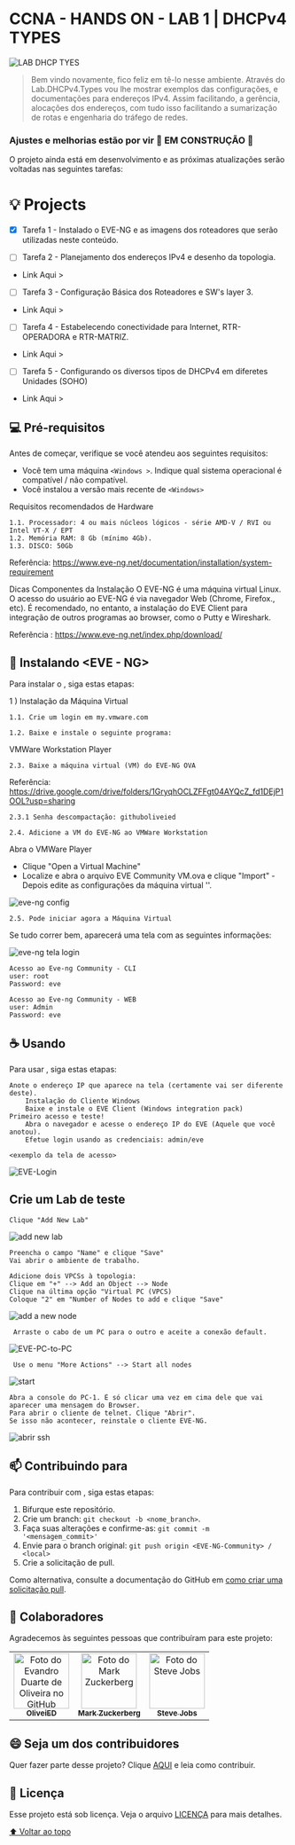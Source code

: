 # CCNA - HANDS ON - LAB 1 | DHCPv4 TYPES

![LAB DHCP TYES](https://user-images.githubusercontent.com/71329433/190261076-a2f9c560-144f-47e5-bc52-e9023dd543ae.png)



>Bem vindo novamente, fico feliz em tê-lo nesse ambiente. Através do Lab.DHCPv4.Types vou lhe mostrar exemplos das configurações, e documentações para endereços IPv4. Assim facilitando, a gerência, alocações dos endereços, com tudo  isso facilitando a sumarização de rotas e engenharia do tráfego de redes. 

### Ajustes e melhorias estão por vir 🚧 EM CONSTRUÇÃO 🚧

O projeto ainda está em desenvolvimento e as próximas atualizações serão voltadas nas seguintes tarefas:

# 💡 Projects
- [X] Tarefa 1 - Instalado o EVE-NG  e as imagens dos roteadores que serão utilizadas neste conteúdo.

- [ ] Tarefa 2 - Planejamento dos endereços IPv4 e desenho da topologia.
- Link Aqui >

- [ ] Tarefa 3 - Configuração Básica dos Roteadores e SW's layer 3. 
- Link Aqui >

- [ ] Tarefa 4 - Estabelecendo conectividade para Internet, RTR-OPERADORA e RTR-MATRIZ.
- Link Aqui >

- [ ] Tarefa 5 - Configurando os diversos tipos de DHCPv4 em diferetes Unidades (SOHO)
- Link Aqui >

## 💻 Pré-requisitos

Antes de começar, verifique se você atendeu aos seguintes requisitos:
<!---Estes são apenas requisitos de exemplo.o--->
* Você tem uma máquina `<Windows >`. Indique qual sistema operacional é compatível / não compatível.
* Você instalou a versão mais recente de `<Windows>`

Requisitos recomendados de Hardware

	1.1. Processador: 4 ou mais núcleos lógicos - série AMD-V / RVI ou Intel VT-X / EPT
	1.2. Memória RAM: 8 Gb (mínimo 4Gb).
	1.3. DISCO: 50Gb
	
Referência: https://www.eve-ng.net/documentation/installation/system-requirement

Dicas
Componentes da Instalação
O EVE-NG é uma máquina virtual Linux.
O acesso do usuário ao EVE-NG é via navegador Web (Chrome, Firefox., etc).
É recomendado, no entanto, a instalação do EVE Client para integração de outros programas ao browser, como o Putty e Wireshark.

Referência : https://www.eve-ng.net/index.php/download/


## 🚀 Instalando <EVE - NG>

Para instalar o <EVE-NG>, siga estas etapas:

1 ) Instalação da Máquina Virtual

	1.1. Crie um login em my.vmware.com
  
	1.2. Baixe e instale o seguinte programa:
  
VMWare Workstation Player

	2.3. Baixe a máquina virtual (VM) do EVE-NG OVA
  
  Referência: https://drive.google.com/drive/folders/1GryqhOCLZFFgt04AYQcZ_fd1DEjP1OOL?usp=sharing
  
	2.3.1 Senha descompactação: githuboliveied
	
	2.4. Adicione a VM do EVE-NG ao VMWare Workstation
  
Abra o VMWare Player
- Clique "Open a Virtual Machine"
- Localize e abra o arquivo EVE Community VM.ova e clique "Import"
-Depois edite as configurações da máquina virtual '<eve-ng OVA>'.

![eve-ng config](https://user-images.githubusercontent.com/71329433/190730117-ed81f67e-30c5-474c-b9a0-5bf3ca446c73.png)

	2.5. Pode iniciar agora a Máquina Virtual

Se tudo correr bem, aparecerá uma tela com as seguintes informações:

![eve-ng tela login](https://user-images.githubusercontent.com/71329433/190728602-9aedc18b-ef40-45f5-ac90-e76b44e3470c.png)

	Acesso ao Eve-ng Community - CLI
	user: root
	Password: eve
	
	Acesso ao Eve-ng Community - WEB
	user: Admin
	Password: eve


## ☕ Usando <EVE-NG Community>

Para usar <EVE-NG>, siga estas etapas:

	Anote o endereço IP que aparece na tela (certamente vai ser diferente deste).
		Instalação do Cliente Windows
		Baixe e instale o EVE Client (Windows integration pack)
	Primeiro acesso e teste!
		Abra o navegador e acesse o endereço IP do EVE (Aquele que você anotou).
		Efetue login usando as credenciais: admin/eve	
```
<exemplo da tela de acesso>
```
![EVE-Login](https://user-images.githubusercontent.com/71329433/190747755-19842fc4-f442-4e7f-9b3f-9ff87ad29e4c.jpg)


## Crie um Lab de teste
	
	Clique "Add New Lab" 
![add new lab](https://user-images.githubusercontent.com/71329433/190750443-bd558ea4-5456-413f-b7ed-59836961aebd.png)
	 

	Preencha o campo "Name" e clique "Save"
 	Vai abrir o ambiente de trabalho.

	Adicione dois VPCSs à topologia: 
	Clique em "+" --> Add an Object --> Node
	Clique na última opção "Virtual PC (VPCS)
	Coloque "2" em "Number of Nodes to add e clique "Save"
	
![add a new node](https://user-images.githubusercontent.com/71329433/190755313-d05ec172-8369-4d6b-971f-02f0066c80f6.jpg)
	
	 Arraste o cabo de um PC para o outro e aceite a conexão default.
	

![EVE-PC-to-PC](https://user-images.githubusercontent.com/71329433/190756824-a242156a-5d2a-494b-96b8-2a1b72113ddd.jpg)
	
	 Use o menu "More Actions" --> Start all nodes
	

![start](https://user-images.githubusercontent.com/71329433/190757996-1a535682-3229-43da-b871-95e863fd9b10.jpg)
	

	Abra a console do PC-1. É só clicar uma vez em cima dele que vai aparecer uma mensagem do Browser.
	Para abrir o cliente de telnet. Clique "Abrir".
	Se isso não acontecer, reinstale o cliente EVE-NG.
	
![abrir ssh](https://user-images.githubusercontent.com/71329433/190762622-6f283b0b-047c-4748-9de7-805d41db17d2.jpg)



## 📫 Contribuindo para <EVE-NG COMMUNITY>
<!---Se o seu README for longo ou se você tiver algum processo ou etapas específicas que deseja que os contribuidores sigam, considere a criação de um arquivo CONTRIBUTING.md separado--->
Para contribuir com <EVE-NG Community>, siga estas etapas:

1. Bifurque este repositório.
2. Crie um branch: `git checkout -b <nome_branch>`.
3. Faça suas alterações e confirme-as: `git commit -m '<mensagem_commit>'`
4. Envie para o branch original: `git push origin <EVE-NG-Community> / <local>`
5. Crie a solicitação de pull.

Como alternativa, consulte a documentação do GitHub em [como criar uma solicitação pull](https://help.github.com/en/github/collaborating-with-issues-and-pull-requests/creating-a-pull-request).

## 🤝 Colaboradores

Agradecemos às seguintes pessoas que contribuíram para este projeto:

<table>
  <tr>
    <td align="center">
      <a href="#">
        <img src="https://avatars.githubusercontent.com/u/71329433?s=400&u=33ea05db0ac10b145e9897248250db20b3eecdea&v=4" width="100px;" alt="Foto do Evandro Duarte de Oliveira no GitHub"/><br>
        <sub>
          <b>OliveiED</b>
        </sub>
      </a>
    </td>
    <td align="center">
      <a href="#">
        <img src="https://s2.glbimg.com/FUcw2usZfSTL6yCCGj3L3v3SpJ8=/smart/e.glbimg.com/og/ed/f/original/2019/04/25/zuckerberg_podcast.jpg" width="100px;" alt="Foto do Mark Zuckerberg"/><br>
        <sub>
          <b>Mark Zuckerberg</b>
        </sub>
      </a>
    </td>
    <td align="center">
      <a href="#">
        <img src="https://miro.medium.com/max/360/0*1SkS3mSorArvY9kS.jpg" width="100px;" alt="Foto do Steve Jobs"/><br>
        <sub>
          <b>Steve Jobs</b>
        </sub>
      </a>
    </td>
  </tr>
</table>


## 😄 Seja um dos contribuidores<br>

Quer fazer parte desse projeto? Clique [AQUI](CONTRIBUTING.md) e leia como contribuir.

## 📝 Licença

Esse projeto está sob licença. Veja o arquivo [LICENÇA](LICENSE.md) para mais detalhes.

[⬆ Voltar ao topo](README.md)
